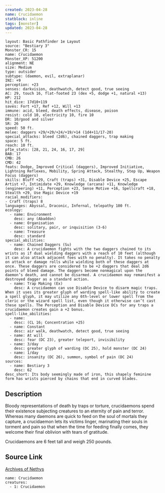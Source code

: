 ```yaml
---
created: 2023-04-28
name: Crucidaemon
statblock: inline
tags: [monster]
updated: 2023-04-28
---
```

```statblock
layout: Basic Pathfinder 1e Layout
source: "Bestiary 3"
Monster_CR: 15
name: Crucidaemon
Monster_XP: 51200
alignment: NE
size: Medium
type: outsider
subtype: (daemon, evil, extraplanar)
INI: +9
perception: +23
senses: darkvision, deathwatch, detect good, true seeing
AC: 29, touch 16, flat-footed 23 (dex +5, dodge +1, natural +13)
HP: 212
hit_dice: 17d10+119
saves: Fort +17, Ref +12, Will +13
immune: acid, bleed, death effects, disease, poison
resist: cold 10, electricity 10, fire 10
DR: 10/good and silver
SR: 26
speed: 50 ft.
melee: daggers +29/+29/+24/+19/+14 (1d4+11/17-20)
special_attacks: bleed (2d6), chained daggers, trap making
space: 5 ft.
reach: 10 ft.
pf1e_stats: [28, 21, 24, 16, 17, 29]
BAB: 17
CMB: 26
CMD: 42
feats: Dodge, Improved Critical (daggers), Improved Initiative, Lightning Reflexes, Mobility, Spring Attack, Stealthy, Step Up, Weapon Focus (daggers)
skills: Bluff +29, Craft (traps) +31, Disable Device +25, Escape Artist +7, Intimidate +29, Knowledge (arcana) +11, Knowledge (engineering) +11, Perception +23, Sense Motive +16, Spellcraft +18, Stealth +29, Use Magic Device +19
racial_modifiers:
- Craft (traps) 8
languages: Abyssal, Draconic, Infernal, telepathy 100 ft.
ecology:
  - name: Environment
    desc: any (Abaddon)
  - name: Organisation
    desc: solitary, pair, or inquisition (3-6)
  - name: Treasure
    desc: standard
special_abilities:
  - name: Chained Daggers (Su)
    desc: A crucidaemon fights with the two daggers chained to its wrists as if dual wielding daggers with a reach of 10 feet (although it can also attack adjacent foes with no penalty). It takes no penalty on attack or damage rolls while wielding both of these daggers at once. These daggers are considered to be +2 daggers that deal 2d6 points of bleed damage. The daggers become nonmagical upon the daemon’s death, and cannot be disarmed. A crucidaemon may remanifest a destroyed dagger as a standard action.
  - name: Trap Making (Ex)
    desc: A crucidaemon can use Disable Device to disarm magic traps. When it uses its greater glyph of warding spell-like ability to create a spell glyph, it may utilize any 6th-level or lower spell from the cleric or the wizard spell list, even though it otherwise can’t cast these spells. The Perception and Disable Device DCs for any traps a crucidaemon creates gain a +2 bonus.
spell-like_abilities:
  - name:
    desc: (CL 16; Concentration +25)
  - name: Constant
    desc: air walk, deathwatch, detect good, true seeing
  - name: At will
    desc: fear (DC 23), greater teleport, invisibility
  - name: 3/day
    desc: greater glyph of warding (DC 25), hold monster (DC 24)
  - name: 1/day
    desc: insanity (DC 26), summon, symbol of pain (DC 24)
sources:
  - name: Bestiary 3
    desc: 62
desc_short: Its body seemingly made of iron, this shapely feminine form has wrists pierced by chains that end in curved blades.
```
## Description
Bloody representations of death by traps or torture, crucidaemons spend their existence subjecting creatures to an eternity of pain and terror. Whereas many daemons are quick to feed on the soul of mortals they capture, a crucidaemon lets its victims linger, marinating their souls in torment and pain so that when the time for feeding finally comes, they welcome their final oblivion with tears of gratitude.

Crucidaemons are 6 feet tall and weigh 250 pounds.
## Source Link
[Archives of Nethys](https://aonprd.com/MonsterDisplay.aspx?ItemName=Crucidaemon)
```encounter-table
name: Crucidaemon
creatures:
  - 1: Crucidaemon
```
